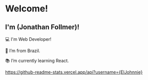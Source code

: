 # Welcome!

 

## I'm (Jonathan Follmer)!

 

:computer: I'm Web Developer!

:house_with_garden: I’m from Brazil.

:books: I’m currently learning React.

https://github-readme-stats.vercel.app/api?username={ElJohnnie}
